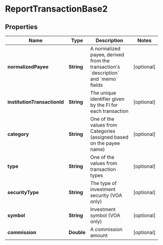 

# ReportTransactionBase2


## Properties

| Name | Type | Description | Notes |
|------------ | ------------- | ------------- | -------------|
|**normalizedPayee** | **String** | A normalized payee, derived from the transaction&#39;s &#x60;description&#x60; and &#x60;memo&#x60; fields |  [optional] |
|**institutionTransactionId** | **String** | The unique identifier given by the FI for each transaction |  [optional] |
|**category** | **String** | One of the values from Categories (assigned based on the payee name) |  [optional] |
|**type** | **String** | One of the values from transaction types |  [optional] |
|**securityType** | **String** | The type of investment security (VOA only) |  [optional] |
|**symbol** | **String** | Investment symbol (VOA only) |  [optional] |
|**commission** | **Double** | A commission amount |  [optional] |



